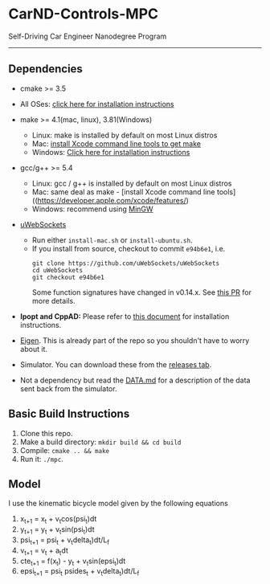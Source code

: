# CarND-Controls-MPC
Self-Driving Car Engineer Nanodegree Program

---

## Dependencies

* cmake >= 3.5
 * All OSes: [click here for installation instructions](https://cmake.org/install/)
* make >= 4.1(mac, linux), 3.81(Windows)
  * Linux: make is installed by default on most Linux distros
  * Mac: [install Xcode command line tools to get make](https://developer.apple.com/xcode/features/)
  * Windows: [Click here for installation instructions](http://gnuwin32.sourceforge.net/packages/make.htm)
* gcc/g++ >= 5.4
  * Linux: gcc / g++ is installed by default on most Linux distros
  * Mac: same deal as make - [install Xcode command line tools]((https://developer.apple.com/xcode/features/)
  * Windows: recommend using [MinGW](http://www.mingw.org/)
* [uWebSockets](https://github.com/uWebSockets/uWebSockets)
  * Run either `install-mac.sh` or `install-ubuntu.sh`.
  * If you install from source, checkout to commit `e94b6e1`, i.e.
    ```
    git clone https://github.com/uWebSockets/uWebSockets
    cd uWebSockets
    git checkout e94b6e1
    ```
    Some function signatures have changed in v0.14.x. See [this PR](https://github.com/udacity/CarND-MPC-Project/pull/3) for more details.

* **Ipopt and CppAD:** Please refer to [this document](https://github.com/udacity/CarND-MPC-Project/blob/master/install_Ipopt_CppAD.md) for installation instructions.
* [Eigen](http://eigen.tuxfamily.org/index.php?title=Main_Page). This is already part of the repo so you shouldn't have to worry about it.
* Simulator. You can download these from the [releases tab](https://github.com/udacity/self-driving-car-sim/releases).
* Not a dependency but read the [DATA.md](./DATA.md) for a description of the data sent back from the simulator.


## Basic Build Instructions

1. Clone this repo.
2. Make a build directory: `mkdir build && cd build`
3. Compile: `cmake .. && make`
4. Run it: `./mpc`.

## Model

I use the kinematic bicycle model given by the following equations 

1. x<sub>t+1</sub> = x<sub>t</sub> + v<sub>t</sub>cos(psi<sub>t</sub>)dt
2. y<sub>t+1</sub> = y<sub>t</sub> + v<sub>t</sub>sin(psi<sub>t</sub>)dt
3. psi<sub>t+1</sub> = psi<sub>t</sub> + v<sub>t</sub>delta<sub>t</sub>)dt/L<sub>f</sub>
4. v<sub>t+1</sub> = v<sub>t</sub> + a<sub>t</sub>dt
5. cte<sub>t+1</sub> = f(x<sub>t</sub>) - y<sub>t</sub> + v<sub>t</sub>sin(epsi<sub>t</sub>)dt
6. epsi<sub>t+1</sub> = psi<sub>t</sub> psides<sub>t</sub> + v<sub>t</sub>delta<sub>t</sub>)dt/L<sub>f</sub> 
